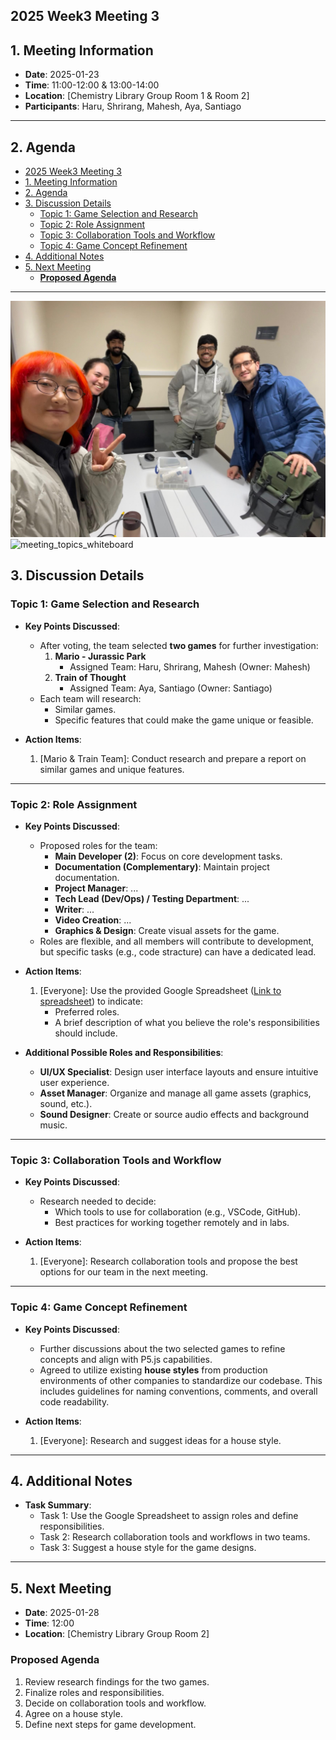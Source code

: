 ## 2025 Week3 Meeting 3

## 1. Meeting Information
- **Date**: 2025-01-23
- **Time**: 11:00-12:00 & 13:00-14:00
- **Location**: [Chemistry Library Group Room 1 & Room 2]
- **Participants**: Haru, Shrirang, Mahesh, Aya, Santiago

---

## 2. Agenda
- [2025 Week3 Meeting 3](#2025-week3-meeting-3)
- [1. Meeting Information](#1-meeting-information)
- [2. Agenda](#2-agenda)
- [3. Discussion Details](#3-discussion-details)
  - [Topic 1: Game Selection and Research](#topic-1-game-selection-and-research)
  - [Topic 2: Role Assignment](#topic-2-role-assignment)
  - [Topic 3: Collaboration Tools and Workflow](#topic-3-collaboration-tools-and-workflow)
  - [Topic 4: Game Concept Refinement](#topic-4-game-concept-refinement)
- [4. Additional Notes](#4-additional-notes)
- [5. Next Meeting](#5-next-meeting)
  - [**Proposed Agenda**](#proposed-agenda)

---

![group_photo_meeting3](./img/photo_meeting3-1.jpg)
![meeting_topics_whiteboard](./img/photo_meeting3-2.jpg)

## 3. Discussion Details

### Topic 1: Game Selection and Research
- **Key Points Discussed**:
  - After voting, the team selected **two games** for further investigation:
    1. **Mario - Jurassic Park**
       - Assigned Team: Haru, Shrirang, Mahesh (Owner: Mahesh)
    2. **Train of Thought**
       - Assigned Team: Aya, Santiago (Owner: Santiago)
  - Each team will research:
    - Similar games.
    - Specific features that could make the game unique or feasible.

- **Action Items**:
  1. [Mario & Train Team]: Conduct research and prepare a report on similar games and unique features.

---

### Topic 2: Role Assignment
- **Key Points Discussed**:
  - Proposed roles for the team:
    - **Main Developer (2)**: Focus on core development tasks.
    - **Documentation (Complementary)**: Maintain project documentation.
    - **Project Manager**: ...
    - **Tech Lead (Dev/Ops) / Testing Department**: ...
    - **Writer**: ...
    - **Video Creation**: ...
    - **Graphics & Design**: Create visual assets for the game.
  - Roles are flexible, and all members will contribute to development, but specific tasks (e.g., code stracture) can have a dedicated lead.

- **Action Items**:
  1. [Everyone]: Use the provided Google Spreadsheet ([Link to spreadsheet](https://docs.google.com/spreadsheets/d/1wfd9mEP3Qb1MMm0zbzbSBfh5npfo7IzkvoyFf6kZoDc/edit?gid=616378743#gid=616378743)) to indicate:
     - Preferred roles.
     - A brief description of what you believe the role's responsibilities should include.

- **Additional Possible Roles and Responsibilities**:
  - **UI/UX Specialist**: Design user interface layouts and ensure intuitive user experience.
  - **Asset Manager**: Organize and manage all game assets (graphics, sound, etc.).
  - **Sound Designer**: Create or source audio effects and background music.

---

### Topic 3: Collaboration Tools and Workflow
- **Key Points Discussed**:
  - Research needed to decide:
    - Which tools to use for collaboration (e.g., VSCode, GitHub).
    - Best practices for working together remotely and in labs.

- **Action Items**:
  1. [Everyone]: Research collaboration tools and propose the best options for our team in the next meeting.

---

### Topic 4: Game Concept Refinement
- **Key Points Discussed**:
  - Further discussions about the two selected games to refine concepts and align with P5.js capabilities.
  - Agreed to utilize existing **house styles** from production environments of other companies to standardize our codebase. This includes guidelines for naming conventions, comments, and overall code readability.


- **Action Items**:
  1. [Everyone]: Research and suggest ideas for a house style.

---

## 4. Additional Notes
- **Task Summary**:
  - Task 1: Use the Google Spreadsheet to assign roles and define responsibilities.
  - Task 2: Research collaboration tools and workflows in two teams.
  - Task 3: Suggest a house style for the game designs.

---

## 5. Next Meeting
- **Date**: 2025-01-28
- **Time**: 12:00
- **Location**: [Chemistry Library Group Room 2]
### **Proposed Agenda**
1. Review research findings for the two games.
2. Finalize roles and responsibilities.
3. Decide on collaboration tools and workflow.
4. Agree on a house style.
5. Define next steps for game development.
